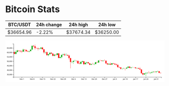 # Bitcoin Stats

BTC/USDT|24h change|24h high|24h low|
|---|---|---|---|
|$36654.96|-2.22%|$37674.34|$36250.00|

<img src="./chart.svg">
